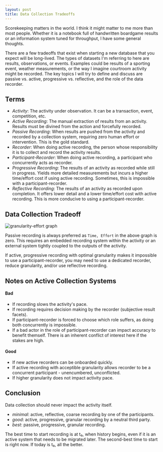 ```yaml
---
layout: post
title: Data Collection Tradeoffs
---
```

Scorekeeping matters in the world. I think it might matter to me more than most people. Whether it is a notebook full of handwritten boardgame results or an information system tuned for throughput, I have some general thoughts.

There are a few tradeoffs that exist when starting a new database that you expect will be long-lived. The types of datasets I'm referring to here are results, observations, or events. Examples could be results of a sporting event, weather measurements, or the way I imagine courtroom activity might be recorded. The key topics I will try to define and discuss are passive vs. active, progressive vs. reflective, and the role of the data recorder.

## Terms

- *Activity*: The activity under observation. It can be a transaction, event, competition, etc.
- *Active Recording*: The manual extraction of results from an activity. Results must be divined from the action and forcefully recorded.
- *Passive Recording*: When results are pushed from the activity and recorded by a collection system, requiring zero human effort or intervention. This is the gold standard.
- *Recorder*: When doing active recording, the person whose responsibility it is to collect and record the activity results.
- *Participant-Recorder*: When doing active recording, a participant who concurrently acts as recorder.
- *Progressive Recording*: The results of an activity as recorded while still in progress. Yields more detailed measurements but incurs a higher time/effort cost if using active recording. Sometimes, this is impossible with a participant-recorder.
- *Reflective Recording*: The results of an activity as recorded upon completion. It offers lower detail and a lower time/effort cost with active recording. This is more conducive to using a participant-recorder.

## Data Collection Tradeoff

![granularity-effort graph](http://i.imgur.com/PDMbeVj.png)

Passive recording is always preferred as `Time, Effort` in the above graph is zero. This requires an embedded recording system within the activity or an external system tightly coupled to the outputs of the activity.

If active, progressive recording with optimal granularity makes it impossible to use a participant-recorder, you may need to use a dedicated recorder, reduce granularity, and/or use reflective recording.

## Notes on Active Collection Systems

#### Bad
- If recording slows the activity's pace.
- If recording requires decision making by the recorder (subjective result facets).
- If participant-recorder is forced to choose which role suffers, as doing both concurrently is impossible.
- If a bad actor in the role of participant-recorder can impact accuracy to benefit themself. There is an inherent conflict of interest here if the stakes are high.

#### Good
- If new active recorders can be onboarded quickly.
- If active recording with acceptible granularity allows recorder to be a concurrent participant - unencumbered, unconflicted.
- If higher granularity does not impact activity pace.

## Conclusion

Data collection should never impact the activity itself.

- *minimal*: active, reflective, coarse recording by one of the participants.
- *good*: active, progressive, granular recording by a neutral third party.
- *best*: passive, progressive, granular recording.

The best time to start recording is at t₀, when history begins, even if it is an active system that needs to be migrated later. The second-best time to start is right now. If today is t₀, all the better.

